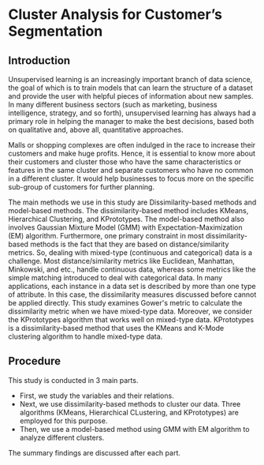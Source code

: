 # Cluster Analysis for Customer’s Segmentation

## Introduction
Unsupervised learning is an increasingly important branch of data science, the goal of which is to train models that can learn the structure of a dataset and provide the user with helpful pieces of information about new samples. In many different business sectors (such as marketing, business intelligence, strategy, and so forth), unsupervised learning has always had a primary role in helping the manager to make the best decisions, based both on qualitative and, above all, quantitative approaches.

Malls or shopping complexes are often indulged in the race to increase their customers and make huge profits. Hence, it is essential to know more about their customers and cluster those who have the same characteristics or features in the same cluster and separate customers who have no common in a different cluster. It would help businesses to focus more on the specific sub-group of customers for further planning.

The main methods we use in this study are Dissimilarity-based methods and model-based methods. The dissimilarity-based method includes KMeans, Hierarchical Clustering, and KPrototypes. The model-based method also involves Gaussian Mixture Model (GMM) with Expectation-Maximization (EM) algorithm.
Furthermore, one primary constraint in most dissimilarity-based methods is the fact that they are based on distance/similarity metrics. So, dealing with mixed-type (continuous and categorical) data is a challenge. Most distance/similarity metrics like Euclidean, Manhattan, Minkowski, and etc., handle continuous data, whereas some metrics like the simple matching introduced to deal with categorical data. In many applications, each instance in a data set is described by more than one type of attribute. In this case, the dissimilarity measures discussed before cannot be applied directly. This study examines Gower's metric to calculate the dissimilarity metric when we have mixed-type data. Moreover, we consider the KPrototypes algorithm that works well on mixed-type data. KPrototypes is a dissimilarity-based method that uses the KMeans and K-Mode clustering algorithm to handle mixed-type data.

## Procedure
This study is conducted in 3 main parts.
- First, we study the variables and their relations.
- Next, we use dissimilarity-based methods to cluster our data. Three algorithms (KMeans, Hierarchical CLustering, and KPrototypes) are employed for this purpose.
- Then, we use a model-based method using GMM with EM algorithm to analyze different clusters.

The summary findings are discussed after each part.
